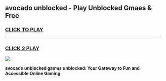 
## avocado unblocked - Play Unblocked Gmaes & Free
<h3>
<a href="https://news.freeplayer.one?title=avocado_unblocked&ref=16F">CLICK TO PLAY</a></h3>
<hr>

<h3>
<a href="https://news.freeplayer.one?title=avocado_unblocked&ref=16F">CLICK 2 PLAY</a>
  
</h3>

<a href="https://news.freeplayer.one?title=avocado_unblocked&ref=16F/"><img src="https://clearcache.store/games.png"></a>


**avocado unblocked games unblocked: Your Gateway to Fun and Accessible Online Gaming**
